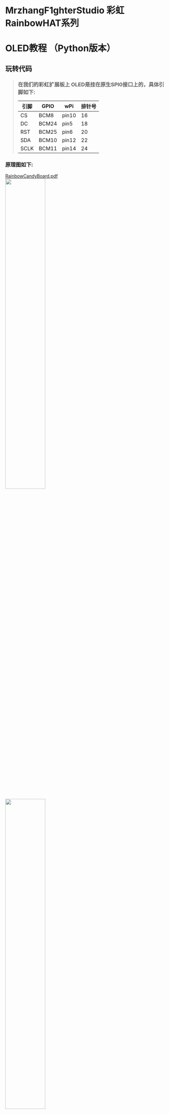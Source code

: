 # MrzhangF1ghterStudio 彩虹RainbowHAT系列
# OLED教程 （Python版本）

## 玩转代码
> ### 在我们的彩虹扩展板上 OLED是挂在原生SPI0接口上的，具体引脚如下:
> |引脚|GPIO| wPi |排针号|
> |----|--- |-----|-----|
> |CS  |BCM8 |pin10| 16 |    
> |DC  |BCM24|pin5 | 18 |
> |RST |BCM25|pin6 | 20 |
> |SDA |BCM10|pin12| 22 |
> |SCLK|BCM11|pin14| 24 |

### 原理图如下:
[RainbowCandyBoard.pdf](https://github.com/MrzhangF1ghter/RainbowCandyBoard/blob/master/schematic/RainbowCandyBoard_Rev2.0.pdf)<br>
<img src="https://img.alicdn.com/imgextra/i4/1887229091/O1CN012H1j5v3ubB4xd0b_!!1887229091.png" width=50% height=50%/><br>
<img src="https://img.alicdn.com/imgextra/i2/1887229091/O1CN012H1j61VdOvRX9Yx_!!1887229091.png" width=50% height=50%/><br>
> 用户可自行更换OLED显示屏，为7pin spi接口的 0.96寸128x64分辨率。<br>

### 该Python版本是使用开源库Adafruit_Python_SSD1306,下面是安装教程
> `sudo python setup.py install`<br>
> 终端最后显示`Finished processing dependencies for Adafruit-SSD1306xxxx`则代表安装成功了<br>
### 请先参考wiki将python环境搭好！！！还有打开spi！！
### 使用：
> 在example文件里有很多例子程序 只需要`python xxxx.py &`即可执行了，其中&代表后台执行<br>
> 例子:`python stats.py &`则oled会显示当前系统信息 <br> 
> 注意:每个.py文件引脚号都适配彩虹板了，若需要修改，请找到此段修改RST和DC引脚，引脚为BCM引脚：<br>
```Python
# Raspberry Pi pin configuration:
RST = 25
# Note the following are only used with SPI:
DC = 24
```
> 若需要修改SPI引脚 请找到：<br>
> `# disp = Adafruit_SSD1306.SSD1306_128_32(rst=RST, dc=DC, sclk=18, din=25, cs=22)`将#去掉，并把引脚修改成你oled所对应的引脚 <br>
> 若需要修改成I2C 请将SPI相关代码注释掉并将I2C代码取消注释，详情请看源码注释。<br>

